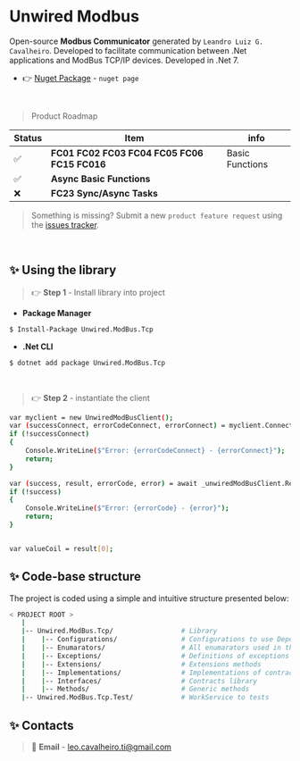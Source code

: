 ﻿# Unwired Modbus

Open-source **Modbus Communicator** generated by `Leandro Luiz G. Cavalheiro`. Developed to facilitate communication between .Net applications and ModBus TCP/IP devices.
Developed in .Net 7.

- 👉 [Nuget Package](https://www.nuget.org/packages/Unwired.ModBus.Tcp) - `nuget page`

<br />

> Product Roadmap

| Status | Item                                         | info            |
| ------ | -------------------------------------------- | --------------- |
|   ✅   | **FC01 FC02 FC03 FC04 FC05 FC06 FC15 FC016** | Basic Functions |
|   ✅   | **Async Basic Functions**                    |                 |
|   ❌   | **FC23 Sync/Async Tasks**                    |                 |

> Something is missing? Submit a new `product feature request` using the [issues tracker](https://github.com/leandrocavalheiro/unwired.modbus/issues).

<br />

## ✨ Using the library

> 👉 **Step 1** - Install library into project

- **Package Manager**

```bash
$ Install-Package Unwired.ModBus.Tcp
```

- **.Net CLI**

```bash
$ dotnet add package Unwired.ModBus.Tcp
```

<br />

> 👉 **Step 2** - instantiate the client

```bash
var myclient = new UnwiredModBusClient();
var (successConnect, errorCodeConnect, errorConnect) = myclient.ConnectDevice("127.0.0.1", 502, 0x01, swapType: SwapTypeEnum.SwapWordsAndBytes, deviceAlias: "MyModbus");
if (!successConnect)
{
    Console.WriteLine($"Error: {errorCodeConnect} - {errorConnect}");
    return;
}

var (success, result, errorCode, error) = await _unwiredModBusClient.ReadCoilsAsync(0, 5);
if (!success)
{
    Console.WriteLine($"Error: {errorCode} - {error}");
    return;
}


var valueCoil = result[0];
```

## ✨ Code-base structure

The project is coded using a simple and intuitive structure presented below:

```bash
< PROJECT ROOT >
   |
   |-- Unwired.ModBus.Tcp/                 # Library
   |    |-- Configurations/                # Configurations to use Dependency Injection
   |    |-- Enumarators/                   # All enumarators used in the library
   |    |-- Exceptions/                    # Definitions of exceptions classes
   |    |-- Extensions/                    # Extensions methods
   |    |-- Implementations/               # Implementations of contracts
   |    |-- Interfaces/                    # Contracts library
   |    |-- Methods/                       # Generic methods
   |-- Unwired.ModBus.Tcp.Test/            # WorkService to tests
```

## ✨ Contacts

> 📧 **Email** - leo.cavalheiro.ti@gmail.com
